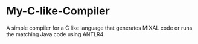 # My-C-like-Compiler
A simple compiler for a C like language that generates MIXAL code or runs the matching Java code using ANTLR4.
